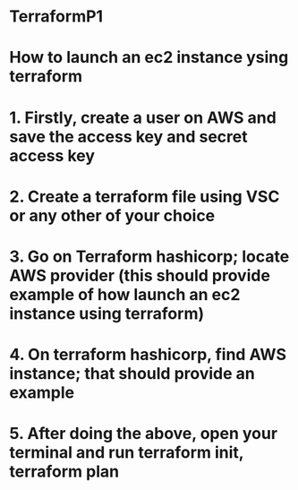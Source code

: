 # TerraformP1
# How to launch an ec2 instance ysing terraform 
# 1.	Firstly, create a user on AWS and save the access key and secret access key
# 2.	Create a terraform file using VSC or any other of your choice
# 3.	Go on Terraform hashicorp; locate AWS provider (this should provide example of how launch an ec2 instance using terraform)
# 4.	On terraform hashicorp, find AWS instance; that should provide an example 
# 5.	After doing the above, open your terminal and run terraform init, terraform plan 


